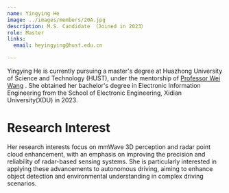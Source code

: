 ```yaml
---
name: Yingying He
image: ../images/members/20A.jpg
description: M.S. Candidate （Joined in 2023）
role: Master
links:
  email: heyingying@hust.edu.cn

---
```


Yingying He is currently pursuing a master's degree at Huazhong University of Science and Technology (HUST), under the mentorship of [Professor Wei Wang](https://eic.hust.edu.cn/professor/wangwei/index.html) . She obtained her bachelor's degree in Electronic Information Engineering from the School of Electronic Engineering, Xidian University(XDU) in 2023.

Research Interest
======

Her research interests focus on mmWave 3D perception and radar point cloud enhancement, with an emphasis on improving the precision and reliability of radar-based sensing systems. She is particularly interested in applying these advancements to autonomous driving, aiming to enhance object detection and environmental understanding in complex driving scenarios.

